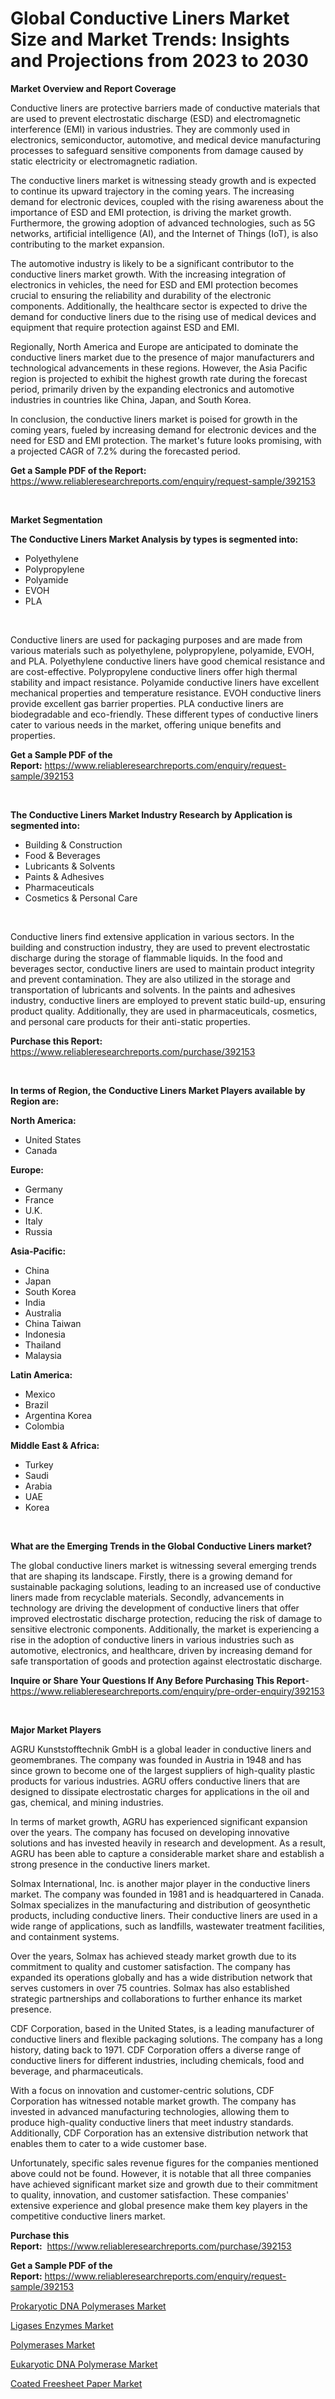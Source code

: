 <p><h1>Global Conductive Liners Market Size and Market Trends: Insights and Projections from 2023 to 2030</h1></p><p><strong>Market Overview and Report Coverage</strong></p>
<p><p>Conductive liners are protective barriers made of conductive materials that are used to prevent electrostatic discharge (ESD) and electromagnetic interference (EMI) in various industries. They are commonly used in electronics, semiconductor, automotive, and medical device manufacturing processes to safeguard sensitive components from damage caused by static electricity or electromagnetic radiation.</p><p>The conductive liners market is witnessing steady growth and is expected to continue its upward trajectory in the coming years. The increasing demand for electronic devices, coupled with the rising awareness about the importance of ESD and EMI protection, is driving the market growth. Furthermore, the growing adoption of advanced technologies, such as 5G networks, artificial intelligence (AI), and the Internet of Things (IoT), is also contributing to the market expansion.</p><p>The automotive industry is likely to be a significant contributor to the conductive liners market growth. With the increasing integration of electronics in vehicles, the need for ESD and EMI protection becomes crucial to ensuring the reliability and durability of the electronic components. Additionally, the healthcare sector is expected to drive the demand for conductive liners due to the rising use of medical devices and equipment that require protection against ESD and EMI.</p><p>Regionally, North America and Europe are anticipated to dominate the conductive liners market due to the presence of major manufacturers and technological advancements in these regions. However, the Asia Pacific region is projected to exhibit the highest growth rate during the forecast period, primarily driven by the expanding electronics and automotive industries in countries like China, Japan, and South Korea.</p><p>In conclusion, the conductive liners market is poised for growth in the coming years, fueled by increasing demand for electronic devices and the need for ESD and EMI protection. The market's future looks promising, with a projected CAGR of 7.2% during the forecasted period.</p></p>
<p><strong>Get a Sample PDF of the Report:</strong> <a href="https://www.reliableresearchreports.com/enquiry/request-sample/392153">https://www.reliableresearchreports.com/enquiry/request-sample/392153</a></p>
<p>&nbsp;</p>
<p><strong>Market Segmentation</strong></p>
<p><strong>The Conductive Liners Market Analysis by types is segmented into:</strong></p>
<p><ul><li>Polyethylene</li><li>Polypropylene</li><li>Polyamide</li><li>EVOH</li><li>PLA</li></ul></p>
<p>&nbsp;</p>
<p><p>Conductive liners are used for packaging purposes and are made from various materials such as polyethylene, polypropylene, polyamide, EVOH, and PLA. Polyethylene conductive liners have good chemical resistance and are cost-effective. Polypropylene conductive liners offer high thermal stability and impact resistance. Polyamide conductive liners have excellent mechanical properties and temperature resistance. EVOH conductive liners provide excellent gas barrier properties. PLA conductive liners are biodegradable and eco-friendly. These different types of conductive liners cater to various needs in the market, offering unique benefits and properties.</p></p>
<p><strong>Get a Sample PDF of the Report:</strong>&nbsp;<a href="https://www.reliableresearchreports.com/enquiry/request-sample/392153">https://www.reliableresearchreports.com/enquiry/request-sample/392153</a></p>
<p>&nbsp;</p>
<p><strong>The Conductive Liners Market Industry Research by Application is segmented into:</strong></p>
<p><ul><li>Building & Construction</li><li>Food & Beverages</li><li>Lubricants & Solvents</li><li>Paints & Adhesives</li><li>Pharmaceuticals</li><li>Cosmetics & Personal Care</li></ul></p>
<p>&nbsp;</p>
<p><p>Conductive liners find extensive application in various sectors. In the building and construction industry, they are used to prevent electrostatic discharge during the storage of flammable liquids. In the food and beverages sector, conductive liners are used to maintain product integrity and prevent contamination. They are also utilized in the storage and transportation of lubricants and solvents. In the paints and adhesives industry, conductive liners are employed to prevent static build-up, ensuring product quality. Additionally, they are used in pharmaceuticals, cosmetics, and personal care products for their anti-static properties.</p></p>
<p><strong>Purchase this Report:</strong>&nbsp; <a href="https://www.reliableresearchreports.com/purchase/392153">https://www.reliableresearchreports.com/purchase/392153</a></p>
<p>&nbsp;</p>
<p><strong>In terms of Region, the Conductive Liners Market Players available by Region are:</strong></p>
<p>
    <p> <strong> North America: </strong>
        <ul>
            <li>United States</li>
            <li>Canada</li>
        </ul>
        </p> 
    <p> <strong> Europe: </strong>
        <ul>
            <li>Germany</li>
            <li>France</li>
            <li>U.K.</li>
            <li>Italy</li>
            <li>Russia</li>
        </ul>
        </p> 
    <p> <strong> Asia-Pacific: </strong>
        <ul>
            <li>China</li>
            <li>Japan</li>
            <li>South Korea</li>
            <li>India</li>
            <li>Australia</li>
            <li>China Taiwan</li>
            <li>Indonesia</li>
            <li>Thailand</li>
            <li>Malaysia</li>
        </ul>
        </p> 
    <p> <strong> Latin America: </strong>
        <ul>
            <li>Mexico</li>
            <li>Brazil</li>
            <li>Argentina Korea</li>
            <li>Colombia</li>
        </ul>
        </p> 
    <p> <strong> Middle East & Africa: </strong>
        <ul>
            <li>Turkey</li>
            <li>Saudi</li>
            <li>Arabia</li>
            <li>UAE</li>
            <li>Korea</li>
        </ul>
    </p>
    </p>
<p>&nbsp;</p>
<p><strong>What are the Emerging Trends in the Global Conductive Liners market?</strong></p>
<p><p>The global conductive liners market is witnessing several emerging trends that are shaping its landscape. Firstly, there is a growing demand for sustainable packaging solutions, leading to an increased use of conductive liners made from recyclable materials. Secondly, advancements in technology are driving the development of conductive liners that offer improved electrostatic discharge protection, reducing the risk of damage to sensitive electronic components. Additionally, the market is experiencing a rise in the adoption of conductive liners in various industries such as automotive, electronics, and healthcare, driven by increasing demand for safe transportation of goods and protection against electrostatic discharge.</p></p>
<p><strong>Inquire or Share Your Questions If Any Before Purchasing This Report</strong>- <a href="https://www.reliableresearchreports.com/enquiry/pre-order-enquiry/392153">https://www.reliableresearchreports.com/enquiry/pre-order-enquiry/392153</a></p>
<p>&nbsp;</p>
<p><strong>Major Market Players</strong></p>
<p><p>AGRU Kunststofftechnik GmbH is a global leader in conductive liners and geomembranes. The company was founded in Austria in 1948 and has since grown to become one of the largest suppliers of high-quality plastic products for various industries. AGRU offers conductive liners that are designed to dissipate electrostatic charges for applications in the oil and gas, chemical, and mining industries.</p><p>In terms of market growth, AGRU has experienced significant expansion over the years. The company has focused on developing innovative solutions and has invested heavily in research and development. As a result, AGRU has been able to capture a considerable market share and establish a strong presence in the conductive liners market.</p><p>Solmax International, Inc. is another major player in the conductive liners market. The company was founded in 1981 and is headquartered in Canada. Solmax specializes in the manufacturing and distribution of geosynthetic products, including conductive liners. Their conductive liners are used in a wide range of applications, such as landfills, wastewater treatment facilities, and containment systems.</p><p>Over the years, Solmax has achieved steady market growth due to its commitment to quality and customer satisfaction. The company has expanded its operations globally and has a wide distribution network that serves customers in over 75 countries. Solmax has also established strategic partnerships and collaborations to further enhance its market presence.</p><p>CDF Corporation, based in the United States, is a leading manufacturer of conductive liners and flexible packaging solutions. The company has a long history, dating back to 1971. CDF Corporation offers a diverse range of conductive liners for different industries, including chemicals, food and beverage, and pharmaceuticals.</p><p>With a focus on innovation and customer-centric solutions, CDF Corporation has witnessed notable market growth. The company has invested in advanced manufacturing technologies, allowing them to produce high-quality conductive liners that meet industry standards. Additionally, CDF Corporation has an extensive distribution network that enables them to cater to a wide customer base.</p><p>Unfortunately, specific sales revenue figures for the companies mentioned above could not be found. However, it is notable that all three companies have achieved significant market size and growth due to their commitment to quality, innovation, and customer satisfaction. These companies' extensive experience and global presence make them key players in the competitive conductive liners market.</p></p>
<p><strong>Purchase this Report:</strong>&nbsp;&nbsp;<a href="https://www.reliableresearchreports.com/purchase/392153">https://www.reliableresearchreports.com/purchase/392153</a></p>
<p></p>
<p><strong>Get a Sample PDF of the Report:</strong>&nbsp;<a href="https://www.reliableresearchreports.com/enquiry/request-sample/392153">https://www.reliableresearchreports.com/enquiry/request-sample/392153</a></p>
<p><p><a href="https://medium.com/@adibooy632501/prokaryotic-dna-polymerases-market-analysis-and-sze-forecasted-for-period-from-2023-to-2030-ca95e0b045a1">Prokaryotic DNA Polymerases Market</a></p><p><a href="https://medium.com/@fitanstorm7845/ligases-enzymes-market-size-cagr-trends-2024-2030-5ef637c8d228">Ligases Enzymes Market</a></p><p><a href="https://medium.com/@nilltanay7548659/polymerases-market-size-market-outlook-and-market-forecast-2023-to-2030-68ee53e237e5">Polymerases Market</a></p><p><a href="https://medium.com/@jacks0866979/eukaryotic-dna-polymerase-market-the-key-to-successful-business-strategy-forecast-till-2030-608671a23621">Eukaryotic DNA Polymerase Market</a></p><p><a href="https://medium.com/@rfadda741254/coated-freesheet-paper-market-insights-into-market-cagr-market-trends-and-growth-strategies-8c340e9919f4">Coated Freesheet Paper Market</a></p></p>